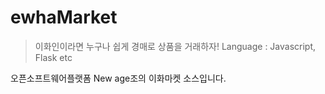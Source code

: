 # ewhaMarket
> 이화인이라면 누구나 쉽게 경매로 상품을 거래하자!
> Language : Javascript, Flask etc

오픈소프트웨어플랫폼 New age조의 이화마켓 소스입니다.

